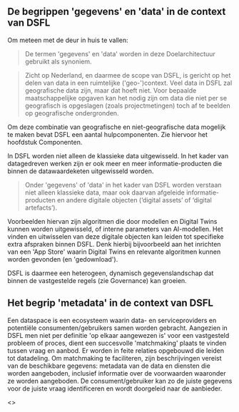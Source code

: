 ## De begrippen 'gegevens' en 'data' in de context van DSFL

Om meteen met de deur in huis te vallen:
> De termen 'gegevens' en 'data' worden in deze Doelarchitectuur gebruikt als synoniem.

> Zicht op Nederland, en daarmee de scope van DSFL, is gericht op het delen van data in een ruimtelijke ('geo-')context.
Veel data in DSFL zal geografische data zijn, maar dat hoeft niet. Voor bepaalde maatschappelijke opgaven kan het nodig zijn om data die niet per se geografisch is opgeslagen (zoals projectmetingen) toch af te beelden op geografische ondergronden.

Om deze combinatie van geografische en niet-geografische data mogelijk te maken bevat DSFL een aantal hulpcomponenten. Zie hiervoor het hoofdstuk Componenten.

In DSFL worden niet alleen de klassieke data uitgewisseld. In het kader van datagedreven werken zijn er ook meer en meer informatie-producten die binnen de datawaardeketen uitgewisseld worden. 

> Onder 'gegevens' of 'data' in het kader van DSFL worden verstaan niet alleen klassieke data, maar ook daarvan afgeleide informatie-producten en andere digitale objecten (‘digital assets’ of ‘digital artefacts’).

Voorbeelden hiervan zijn algoritmen die door modellen en Digital Twins kunnen worden uitgewisseld, of interne parameters van AI-modellen. Het vinden en uitwisselen van deze digitale objecten kan leiden tot specifieke extra afspraken binnen DSFL. Denk hierbij bijvoorbeeld aan het inrichten van een 'App Store' waarin Digital Twins en relevante algoritmen kunnen worden gevonden (en 'gedownload'). 

DSFL is daarmee een heterogeen, dynamisch gegevenslandschap dat binnen de vastgestelde regels (zie Governance) kan groeien.

## Het begrip 'metadata' in de context van DSFL

Een dataspace is een ecosysteem waarin data- en serviceproviders en potentiële consumenten/gebruikers samen worden gebracht. Aangezien in DSFL men niet per definitie 'op elkaar aangewezen is' voor een vastgesteld probleem of proces, dient een succesvolle 'matchmaking' plaats te vinden tussen vraag en aanbod. Er worden in feite relaties opgebouwd die leiden tot datadeling. Om matchmaking te faciliteren, zijn beschrijvingen vereist van de beschikbare gegevens: metadata van de data en diensten die worden aangeboden, inclusief informatie over de voorwaarden waaronder ze worden aangeboden. De consument/gebruiker kan zo de juiste gegevens voor de juiste vraag identificeren en wordt doorgeleid naar de aanbieder.

<>

